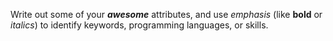 Write out some of your _**awesome**_ attributes, and use _emphasis_ (like **bold** or _italics_) to identify keywords, programming languages, or skills. 
